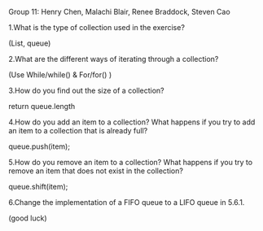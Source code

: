 Group 11: Henry Chen, Malachi Blair, Renee Braddock, Steven Cao

1.What is the type of collection used in the exercise?

(List, queue)

2.What are the different ways of iterating through a collection?

(Use While/while() & For/for() )

3.How do you find out the size of a collection?

return queue.length

4.How do you add an item to a collection? What happens if you try to add an item to a collection that is already full?

queue.push(item);

5.How do you remove an item to a collection? What happens if you try to remove an item that does not exist in the collection?

queue.shift(item);

6.Change the implementation of a FIFO queue to a LIFO queue in 5.6.1.

(good luck)
